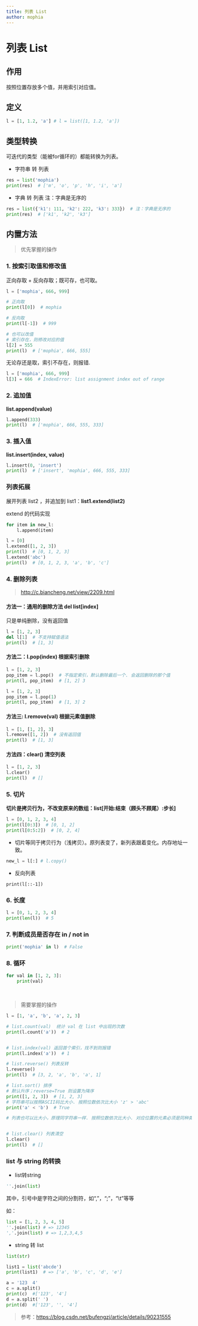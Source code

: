 ```yaml
---
title: 列表 List
author: mophia
---
```


# 列表 List

## 作用

按照位置存放多个值，并用索引对应值。

## 定义

```py
l = [1, 1.2, 'a'] # l = list([1, 1.2, 'a'])
```

## 类型转换

可迭代的类型（能被for循环的）都能转换为列表。

- 字符串 转 列表
  
```py
res = list('mophia')
print(res)  # ['m', 'o', 'p', 'h', 'i', 'a']
```

- 字典 转 列表
注：字典是无序的

```py
res = list({'k1': 111, 'k2': 222, 'k3': 333})  # 注：字典是无序的
print(res)  # ['k1', 'k2', 'k3']
```

## 内置方法

> 优先掌握的操作

### 1. 按索引取值和修改值

正向存取 + 反向存取；既可存，也可取。

```py
l = ['mophia', 666, 999]

# 正向取
print(l[0])  # mophia

# 反向取
print(l[-1])  # 999

# 也可以改值
# 索引存在，则修改对应的值
l[2] = 555
print(l)  # ['mophia', 666, 555]
```

无论存还是取，索引不存在，则报错.

```py
l = ['mophia', 666, 999]
l[3] = 666  # IndexError: list assignment index out of range
```

### 2. 追加值

**list.append(value)**


```py
l.append(333)
print(l)  # ['mophia', 666, 555, 333]
```

### 3. 插入值

**list.insert(index, value)**

```py
l.insert(0, 'insert')
print(l)  # ['insert', 'mophia', 666, 555, 333]
```

### 列表拓展

展开列表 list2 ，并追加到 list1：**list1.extend(list2)**

extend 的代码实现

```py
for item in new_l:
    l.append(item)
```

```py
l = [0]
l.extend([1, 2, 3])
print(l)  # [0, 1, 2, 3]
l.extend('abc')
print(l)  # [0, 1, 2, 3, 'a', 'b', 'c']
```

### 4. 删除列表

> http://c.biancheng.net/view/2209.html

#### 方法一：通用的删除方法 del list[index]

只是单纯删除，没有返回值

```py
l = [1, 2, 3]
del l[1]  # 不支持赋值语法
print(l)  # [1, 3]
```

#### 方法二：l.pop(index) 根据索引删除

```py
l = [1, 2, 3]
pop_item = l.pop()  # 不指定索引，默认删除最后一个. 会返回删除的那个值
print(l, pop_item)  # [1, 2] 3

l = [1, 2, 3]
pop_item = l.pop(1)
print(l, pop_item)  # [1, 3] 2
```

#### 方法三: l.remove(val) 根据元素值删除

```py
l = [1, [1, 2], 3]
l.remove([1, 2])  # 没有返回值
print(l)  # [1, 3]
```

#### 方法四：clear() 清空列表

```py
l = [1, 2, 3]
l.clear()
print(l)  # []
```

### 5. 切片

**切片是拷贝行为，不改变原来的数组：list[开始:结束（顾头不顾尾）:步长]**

```py
l = [0, 1, 2, 3, 4]
print(l[0:3])  # [0, 1, 2]
print(l[0:5:2])  # [0, 2, 4]
```

- 切片等同于拷贝行为（浅拷贝）。原列表变了，新列表跟着变化。内存地址一致。

```py
new_l = l[:] # l.copy()
```

- 反向列表

```
print(l[::-1])
```

### 6. 长度

```py
l = [0, 1, 2, 3, 4]
print(len(l))  # 5
```

### 7. 判断成员是否存在 in / not in

```py
print('mophia' in l)  # False
```

### 8. 循环

```py
for val in [1, 2, 3]:
    print(val)
```

<br />

> 需要掌握的操作

```py
l = [1, 'a', 'b', 'a', 2, 3]

# list.count(val)  统计 val 在 list 中出现的次数
print(l.count('a'))  # 2


# list.index(val) 返回首个索引，找不到则报错
print(l.index('a'))  # 1

# list.reverse() 列表反转
l.reverse()
print(l)  # [3, 2, 'a', 'b', 'a', 1]

# list.sort() 排序
# 默认升序；reverse=True 则设置为降序
print([1, 2, 3])  # [1, 2, 3]
# 字符串可以按照ASCII码比大小. 按照位数依次比大小 'z' > 'abc'
print('a' < 'b')  # True

# 列表也可以比大小，原理同字符串一样. 按照位数依次比大小. 对应位置的元素必须是同种类型.


# list.clear() 列表清空
l.clear()
print(l)  # []
```

### list 与 string 的转换

- list转string

```py
''.join(list)
```

其中，引号中是字符之间的分割符，如“,”，“;”，“\t”等等

如：

```py
list = [1, 2, 3, 4, 5]
''.join(list) # => 12345
','.join(list) # => 1,2,3,4,5
```

- string 转 list

```py
list(str)
```

```py
list1 = list('abcde')
print(list1)  # => ['a', 'b', 'c', 'd', 'e']

a = '123  4'
c = a.split()
print(c)  #['123', '4']
d = a.split(' ')
print(d)  #['123', '', '4']
```

> 参考：https://blog.csdn.net/bufengzj/article/details/90231555
